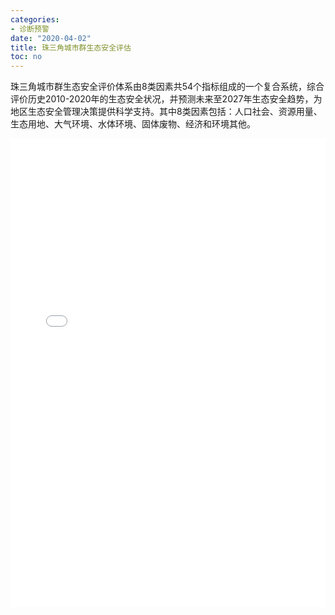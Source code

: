 ```yaml
---
categories:
- 诊断预警
date: "2020-04-02"
title: 珠三角城市群生态安全评估
toc: no
---
```


珠三角城市群生态安全评价体系由8类因素共54个指标组成的一个复合系统，综合评价历史2010-2020年的生态安全状况，并预测未来至2027年生态安全趋势，为地区生态安全管理决策提供科学支持。其中8类因素包括：人口社会、资源用量、生态用地、大气环境、水体环境、固体废物、经济和环境其他。

<embed src="/post/alert/2.3.11珠三角城市群生态安全评估.pdf" type="application/pdf" width="100%" height=750>

